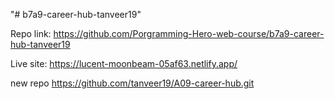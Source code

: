 "# b7a9-career-hub-tanveer19"

Repo link: https://github.com/Porgramming-Hero-web-course/b7a9-career-hub-tanveer19

Live site: https://lucent-moonbeam-05af63.netlify.app/

new repo
https://github.com/tanveer19/A09-career-hub.git
